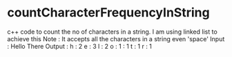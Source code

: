 # countCharacterFrequencyInString
c++ code to count the no of characters in a string.  I am using linked list to achieve this
Note : It accepts all the characters in a string even 'space'
Input : Hello There
Output : 
h : 2
e : 3
l : 2
o : 1
  : 1
t : 1
r : 1
